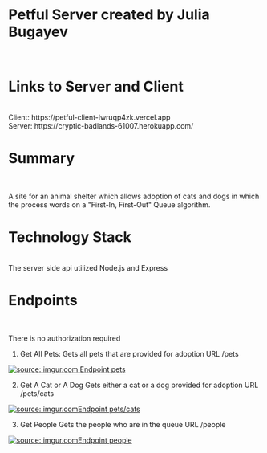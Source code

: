 # Petful Server created by Julia Bugayev

</br>

# Links to Server and Client

</br>
Client: https://petful-client-lwruqp4zk.vercel.app
</br>
Server: https://cryptic-badlands-61007.herokuapp.com/

# Summary

</br>

<p> A site for an animal shelter which allows adoption of cats and dogs in which the process words on a "First-In, First-Out" Queue algorithm. </p>

# Technology Stack

</br>
The server side api utilized Node.js and Express

# Endpoints

</br>
<p> There is no authorization required</p>

1. Get All Pets:
   Gets all pets that are provided for adoption
   URL /pets

<a href="https://imgur.com/TVc7xj7"><img src="https://i.imgur.com/TVc7xj7.png" title="source: imgur.com" /> Endpoint pets</a>

2. Get A Cat or A Dog
   Gets either a cat or a dog provided for adoption
   URL /pets/cats

<a href="https://imgur.com/PxCqSfz"><img src="https://i.imgur.com/PxCqSfz.png" title="source: imgur.com" />Endpoint pets/cats</a>

3. Get People
   Gets the people who are in the queue
   URL /people

<a href="https://imgur.com/VbCRcsM"><img src="https://i.imgur.com/VbCRcsM.png" title="source: imgur.com" />Endpoint people</a>
